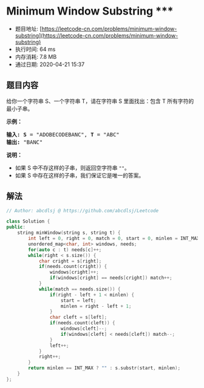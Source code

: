 # Minimum Window Substring ***
- 题目地址: [https://leetcode-cn.com/problems/minimum-window-substring](https://leetcode-cn.com/problems/minimum-window-substring)
- 执行时间: 64 ms
- 内存消耗: 7.8 MB
- 通过日期: 2020-04-21 15:37

## 题目内容
<p>给你一个字符串 S、一个字符串 T，请在字符串 S 里面找出：包含 T 所有字符的最小子串。</p>

<p><strong>示例：</strong></p>

<pre><strong>输入: S</strong> = "ADOBECODEBANC", <strong>T</strong> = "ABC"
<strong>输出:</strong> "BANC"</pre>

<p><strong>说明：</strong></p>

<ul>
	<li>如果 S 中不存这样的子串，则返回空字符串 <code>""</code>。</li>
	<li>如果 S 中存在这样的子串，我们保证它是唯一的答案。</li>
</ul>


## 解法
```cpp
// Author: abcdlsj @ https://github.com/abcdlsj/Leetcode

class Solution {
public:
    string minWindow(string s, string t) {
        int left = 0, right = 0, match = 0, start = 0, minlen = INT_MAX;
        unordered_map<char, int> windows, needs;
        for(auto c : t) needs[c]++;
        while(right < s.size()) {
            char cright = s[right];
            if(needs.count(cright)) {
                windows[cright]++;
                if(windows[cright] == needs[cright]) match++;
            }
            while(match == needs.size()) {
                if(right - left + 1 < minlen) {
                    start = left;
                    minlen = right - left + 1;
                }
                char cleft = s[left];
                if(needs.count(cleft)) {
                    windows[cleft]--;
                    if(windows[cleft] < needs[cleft]) match--;
                }
                left++;
            }
            right++;
        }
        return minlen == INT_MAX ? "" : s.substr(start, minlen);
    }
};

```